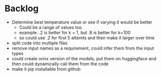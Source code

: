 # Backlog

- Determine best temperature value or see if varying it would be better
    - Could be a range of values too
    - example: .2 is better for k = 1, but .8 is better for k=100
    - so could use .2  for first 5 attemts and then make it larger over time
- split code into multiple files
- remove input names as a requirement, could infer them from the input types
- could create onnx version of the models, put them on huggingface and then could dynamically call them from the code
- make it pip installable from github